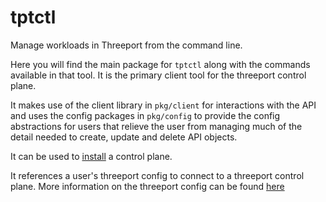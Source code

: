 # tptctl

Manage workloads in Threeport from the command line.

Here you will find the main package for `tptctl` along with the commands
available in that tool.  It is the primary client tool for the threeport control
plane.

It makes use of the client library in `pkg/client` for interactions with the API
and uses the config packages in `pkg/config` to provide the config abstractions
for users that relieve the user from managing much of the detail needed to
create, update and delete API objects.

It can be used to [install](../../docs/installation.md) a control plane.

It references a user's threeport config to connect to a threeport control plane.
More information on the threeport config can be found [here](../../docs/threeport-config.md)